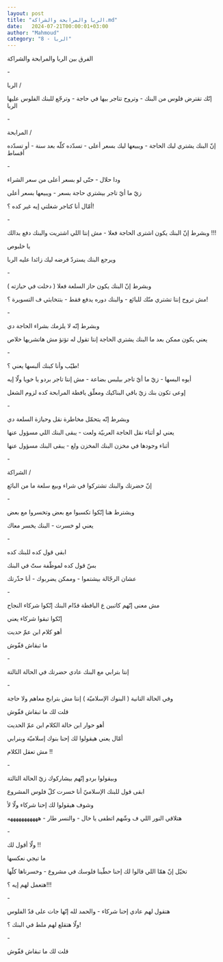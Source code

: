 ```yaml
---
layout: post
title: "الربا والمرابحة والشراكة.md"
date:   2024-07-21T00:00:01+03:00
author: "Mahmoud"
category: "8 - الربا"
---
```

الفرق بين الربا والمرابحة والشراكة

\-

الربا /

إنّك تقترض فلوس من البنك - وتروح تتاجر بيها في حاجة -
وترجّع للبنك الفلوس عليها الربا

\-

المرابحة /

إنّ البنك يشتري ليك الحاجة - ويبيعها ليك بسعر أعلى -
تسدّده كلّه بعد سنة - أو تسدّده أقساط

\-

ودا حلال - حتّى لو بسعر أعلى من سعر الشراء

زيّ ما أيّ تاجر بيشتري حاجة بسعر - ويبيعها بسعر
أعلى

أمّال أنا كتاجر شغلتي إيه غير كده ؟!

\-

وبشرط إنّ البنك يكون اشترى الحاجة فعلا - مش إنتا اللي
اشتريت والبنك دفع بدالك !!!

يا خلبوص

ويرجع البنك يستردّ قرضه ليك زائدا عليه الربا

\-

وبشرط إنّ البنك يكون حاز السلعة فعلا ( دخلت في
حيازته )

مش تروح إنتا تشتري منّك للبائع - والبنك دوره يدفع فقط -
بتتخابثي ف التسويرة ؟!

\-

وبشرط إنّه لا يلزمك بشراء الحاجة دي

يعني يكون ممكن بعد ما البنك يشتري الحاجة إنتا تقول له
تؤتؤ مش هاتشريها خلاص

\-

طيّب وأنا كبنك ألبسها يعني ؟!

أيوه البسها - زيّ ما أيّ تاجر بيلبس بضاعة - مش إنتا تاجر
بردو يا خويا ولّا إيه

إوعى تكون بنك زيّ باقي البناكيك ومعلّق يافطة المرابحة كده
لزوم الشغل

\-

وبشرط إنّه يتحمّل مخاطرة نقل وحيازة السلعة دي

يعني لو أثناء نقل الحاجة العربيّة ولعت - يبقى البنك اللي
مسؤول عنها

أثناء وجودها في مخزن البنك المخزن ولع - يبقى البنك مسؤول
عنها

\-

الشراكة /

إنّ حضرتك والبنك تشتركوا في شراء وبيع سلعة ما من
البائع

\-

ويشترط هنا إنّكوا تكسبوا مع بعض وتخسروا مع بعض

يعني لو خسرت - البنك يخسر معاك

\-

ابقى قول كده للبنك كده

بسّ قول كده لموظّفة ستّ في البنك

عشان الرجّالة بيشتموا - وممكن يضربوك - أنا حذّرتك

\-

مش معنى إنّهم كاتبين ع اليافطة قدّام البنك إنّكوا شركاء
النجاح

إنّكوا تبقوا شركاء يعني

أهو كلام ابن عمّ حديت

ما تبقاش قفّوش

\-

إنتا بترابي مع البنك عادي حضرتك في الحالة التالتة

\-

وفي الحالة التانية ( البنوك الإسلاميّة ) إنتا مش بترابح
معاهم ولا حاجة

قلت لك ما تبقاش قفّوش

أهو حوار ابن خالة الكلام ابن عمّ الحديت

أمّال يعني هيقولوا لك إحنا بنوك إسلاميّة وبنرابي

مش تعقل الكلام !!

\-

وبيقولوا بردو إنّهم بيشاركوك زيّ الحالة التالتة

ابقى قول للبنك الإسلاميّ أنا خسرت كلّ فلوس المشروع

وشوف هيقولوا لك إحنا شركاء ولّا لأ

هتلاقي النور اللي ف وشّهم اتطفى يا خال - والنسر طار -
هههههههههههه

\-

ولّا أقول لك !!

ما تيجي نعكسها

تخيّل إنّ همّا اللي قالوا لك إحنا حطّينا فلوسك في مشروع -
وخسرناها كلّها

هتعمل لهم إيه ؟!!!

\-

هتقول لهم عادي إحنا شركاء - والحمد لله إنّها جات على قدّ
الفلوس

ولّا هتقلع لهم ملط في البنك ؟!

\-

قلت لك ما تبقاش قفّوش
